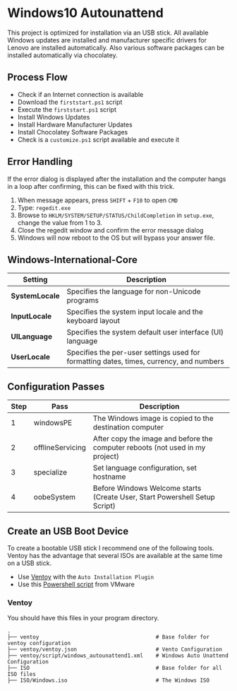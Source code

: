 # Windows10 Autounattend

This project is optimized for installation via an USB stick. All available Windows updates are installed and manufacturer specific drivers for Lenovo are installed automatically. Also various software packages can be installed automatically via chocolatey. 

## Process Flow
- Check if an Internet connection is available
- Download the `firststart.ps1` script
- Execute the `firststart.ps1` script
- Install Windows Updates
- Install Hardware Manufacturer Updates
- Install Chocolatey Software Packages
- Check is a `customize.ps1` script available and execute it

## Error Handling

If the error dialog is displayed after the installation and the computer hangs in a loop after confirming, this can be fixed with this trick.
1. When message appears, press `SHIFT` + `F10` to open `CMD`
1. Type: `regedit.exe`
1. Browse to `HKLM/SYSTEM/SETUP/STATUS/ChildCompletion` in `setup.exe`, change the value from 1 to 3.
1. Close the regedit window and confirm the error message dialog
1. Windows will now reboot to the OS but will bypass your answer file.

## Windows-International-Core

| Setting  | Description |
| ------------- | ------------- |
| **SystemLocale**  | Specifies the language for non-Unicode programs |
| **InputLocale** | Specifies the system input locale and the keyboard layout |
| **UILanguage** | Specifies the system default user interface (UI) language |
| **UserLocale** | Specifies the per-user settings used for formatting dates, times, currency, and numbers |

## Configuration Passes

| Step  | Pass | Description |
| ------------- | ------------- | ------------- |
| 1 | windowsPE | The Windows image is copied to the destination computer
| 2 | offlineServicing | After copy the image and before the computer reboots (not used in my project)
| 3 | specialize | Set language configuration, set hostname
| 4 | oobeSystem | Before Windows Welcome starts (Create User, Start Powershell Setup Script)

## Create an USB Boot Device

To create a bootable USB stick I recommend one of the following tools. Ventoy has the advantage that several ISOs are available at the same time on a USB stick.

- Use [Ventoy](https://github.com/ventoy/Ventoy) with the `Auto Installation Plugin`
- Use this [Powershell script](https://github.com/vmware-samples/euc-samples/tree/master/Windows-Samples/Tools%20%26%20Utilities/Windows%2010%20Automated%20Setup%20Media) from VMware

### Ventoy

You should have this files in your program directory.

    .
    ├── ventoy                                     # Base folder for ventoy configuration
    ├── ventoy/ventoy.json                         # Vento Configuration
    ├── ventoy/script/windows_autounattend1.xml    # Windows Auto Unattend Configuration
    ├── ISO                                        # Base folder for all ISO files
    ├── ISO/Windows.iso                            # The Windows ISO
